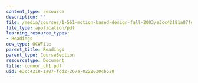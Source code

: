 ```yaml
---
content_type: resource
description: ''
file: /media/courses/1-561-motion-based-design-fall-2003/e3cc42181a87fdd2267a0222030cb528_connor_ch1.pdf
file_type: application/pdf
learning_resource_types:
- Readings
ocw_type: OCWFile
parent_title: Readings
parent_type: CourseSection
resourcetype: Document
title: connor_ch1.pdf
uid: e3cc4218-1a87-fdd2-267a-0222030cb528
---
```

